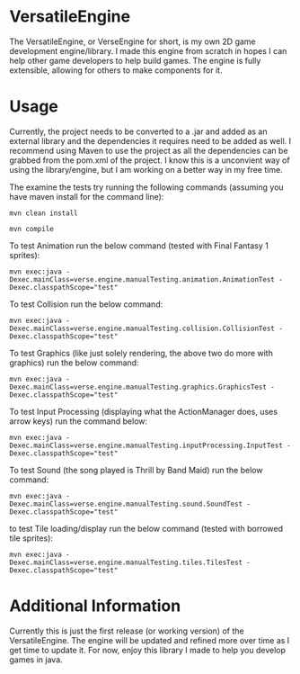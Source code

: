 # VersatileEngine
The VersatileEngine, or VerseEngine for short, is my own 2D game development engine/library. I made this engine from scratch in hopes I can help other game developers to help build games. The engine is fully extensible, allowing for others to make components for it.

# Usage
Currently, the project needs to be converted to a .jar and added as an external library and the dependencies it requires need to be added as well. I recommend using Maven to use the project as all the dependencies can be grabbed from the pom.xml of the project. I know this is a unconvient way of using the library/engine, but I am working on a better way in my free time.

The examine the tests try running the following commands (assuming you have maven install for the command line):

`mvn clean install`

`mvn compile`

To test Animation run the below command (tested with Final Fantasy 1 sprites):

`mvn exec:java -Dexec.mainClass=verse.engine.manualTesting.animation.AnimationTest -Dexec.classpathScope="test"`

To test Collision run the below command:

`mvn exec:java -Dexec.mainClass=verse.engine.manualTesting.collision.CollisionTest -Dexec.classpathScope="test"`

To test Graphics (like just solely rendering, the above two do more with graphics) run the below command:

`mvn exec:java -Dexec.mainClass=verse.engine.manualTesting.graphics.GraphicsTest -Dexec.classpathScope="test"`

To test Input Processing (displaying what the ActionManager does, uses arrow keys) run the command below:

`mvn exec:java -Dexec.mainClass=verse.engine.manualTesting.inputProcessing.InputTest -Dexec.classpathScope="test"`

To test Sound (the song played is Thrill by Band Maid) run the below command:

`mvn exec:java -Dexec.mainClass=verse.engine.manualTesting.sound.SoundTest -Dexec.classpathScope="test"`

to test Tile loading/display run the below command (tested with borrowed tile sprites):

`mvn exec:java -Dexec.mainClass=verse.engine.manualTesting.tiles.TilesTest -Dexec.classpathScope="test"`

# Additional Information
Currently this is just the first release (or working version) of the VersatileEngine. The engine will be updated and refined more over time as I get time to update it. For now, enjoy this library I made to help you develop games in java.
